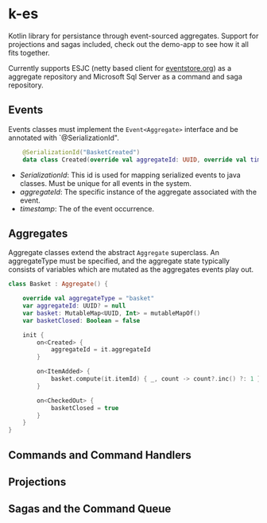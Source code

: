 # k-es

Kotlin library for persistance through event-sourced aggregates. Support for projections and sagas included, check out the demo-app to see how it all fits together.

Currently supports ESJC (netty based client for [eventstore.org](https://eventstore.org/)) as a aggregate repository and Microsoft Sql Server as a command and saga repository. 

## Events
Events classes must implement the `Event<Aggregate>` interface and be annotated with `@SerializationId".  
```kotlin
    @SerializationId("BasketCreated")
    data class Created(override val aggregateId: UUID, override val timestamp: Instant) : Event<Basket>
```

* _SerializationId_: This id is used for mapping serialized events to java classes. Must be unique for all events in the system.
* _aggregateId_: The specific instance of the aggregate associated with the event.
* _timestamp_: The of the event occurrence.


## Aggregates
Aggregate classes extend the abstract `Aggregate` superclass. An aggregateType must be specified, and the aggregate state typically consists of variables which are mutated as the aggregates events play out.   

```kotlin
class Basket : Aggregate() {

    override val aggregateType = "basket"
    var aggregateId: UUID? = null
    var basket: MutableMap<UUID, Int> = mutableMapOf()
    var basketClosed: Boolean = false

    init {
        on<Created> {
            aggregateId = it.aggregateId
        }

        on<ItemAdded> {
            basket.compute(it.itemId) { _, count -> count?.inc() ?: 1 }
        }

        on<CheckedOut> {
            basketClosed = true
        }
    }
}
```

## Commands and Command Handlers


## Projections

## Sagas and the Command Queue